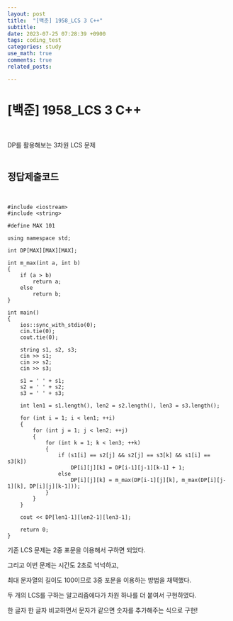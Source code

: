 ```yaml
---
layout: post
title:  "[백준] 1958_LCS 3 C++"
subtitle:   
date: 2023-07-25 07:28:39 +0900
tags: coding_test
categories: study
use_math: true
comments: true
related_posts:

---
```


# [백준] 1958_LCS 3 C++<br/>
<br/>

DP를 활용해보는 3차원 LCS 문제<br/>
<br/>

## 정답제출코드<br/>
<Br/>

```
#include <iostream>
#include <string>

#define MAX 101

using namespace std;

int DP[MAX][MAX][MAX];

int m_max(int a, int b)
{
    if (a > b)
        return a;
    else
        return b;
}

int main()
{
    ios::sync_with_stdio(0);
    cin.tie(0);
    cout.tie(0);

    string s1, s2, s3;
    cin >> s1;
    cin >> s2;
    cin >> s3;

    s1 = ' ' + s1;
    s2 = ' ' + s2;
    s3 = ' ' + s3;

    int len1 = s1.length(), len2 = s2.length(), len3 = s3.length();

    for (int i = 1; i < len1; ++i)
    {
        for (int j = 1; j < len2; ++j)
        {
            for (int k = 1; k < len3; ++k)
            {
                if (s1[i] == s2[j] && s2[j] == s3[k] && s1[i] == s3[k])
                    DP[i][j][k] = DP[i-1][j-1][k-1] + 1;
                else
                    DP[i][j][k] = m_max(DP[i-1][j][k], m_max(DP[i][j-1][k], DP[i][j][k-1]));
            }
        }
    }

    cout << DP[len1-1][len2-1][len3-1];

    return 0;
}
```

기존 LCS 문제는 2중 포문을 이용해서 구하면 되었다.<br/>

그리고 이번 문제는 시간도 2초로 넉넉하고,<br/>

최대 문자열의 길이도 100이므로 3중 포문을 이용하는 방법을 채택했다.<br/>

두 개의 LCS를 구하는 알고리즘에다가 차원 하나를 더 붙여서 구현하였다.<br/>

한 글자 한 글자 비교하면서 문자가 같으면 숫자를 추가해주는 식으로 구현!<br/>